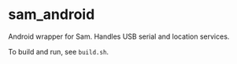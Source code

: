 sam_android
===========

Android wrapper for Sam. Handles USB serial and location services.

To build and run, see `build.sh`.
